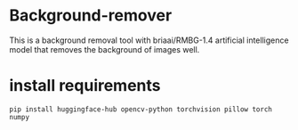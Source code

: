 # Background-remover
This is a background removal tool with briaai/RMBG-1.4 artificial intelligence model that removes the background of images well.

# install requirements
`pip install huggingface-hub opencv-python torchvision pillow torch numpy`
